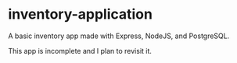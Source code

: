# inventory-application

A basic inventory app made with Express, NodeJS, and PostgreSQL.

This app is incomplete and I plan to revisit it.